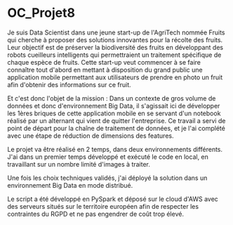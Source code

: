 # OC_Projet8
Je suis Data Scientist dans une jeune start-up de l'AgriTech nommée Fruits qui cherche à proposer des solutions innovantes pour la récolte des fruits.
Leur objectif est de préserver la biodiversité des fruits en développant des robots cueilleurs intelligents qui permettraient un traitement spécifique de chaque espèce de fruits.
Cette start-up veut commencer à se faire connaître tout d'abord en mettant à disposition du grand public une application mobile permettant aux utilisateurs de prendre en photo un fruit afin d'obtenir des informations sur ce fruit.

Et c'est donc l'objet de la mission :
Dans un contexte de gros volume de données et donc d'environnement Big Data, il s'agissait ici de développer les 1ères briques de cette application mobile en se servant d'un notebook réalisé par un alternant qui vient de quitter l'entreprise. Ce travail a servi de point de départ pour la chaîne de traitement de données, et je l'ai complété avec une étape de réduction de dimensions des features.

Le projet va être réalisé en 2 temps, dans deux environnements différents.
J'ai dans un premier temps développé et exécuté le code en local, en travaillant sur un nombre limité d'images à traiter.

Une fois les choix techniques validés, j'ai déployé la solution dans un environnement Big Data en mode distribué.

Le script a été développé en PySpark et déposé sur le cloud d'AWS avec des serveurs situés sur le territoire européen afin de respecter les contraintes du RGPD et ne pas engendrer de coût trop élevé.
